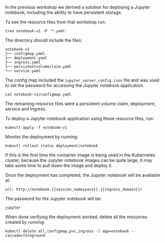 In the previous workshop we derived a solution for deploying a Jupyter notebook, including the ability to have persistent storage.

To see the resource files from that workshop run:

```execute
tree notebook-v1 -P '*.yaml'
```

The directory should include the files:

```
notebook-v1
├── configmap.yaml
├── deployment.yaml
├── ingress.yaml
├── persistentvolumeclaim.yaml
└── service.yaml
```

The config map included the ``jupyter_server_config.json`` file and was used to set the password for accessing the Jupyter notebook application.

```execute
cat notebook-v1/configmap.yaml
```

The remaining resource files were a persistent volume claim, deployment, service and ingress.

To deploy a Jupyter notebook application using these resource files, run:

```execute
kubectl apply -f notebook-v1
```

Monitor the deployment by running:

```execute
kubectl rollout status deployment/notebook
```

If this is the first time the container image is being used in the Kubernetes cluster, because the Jupyter notebook images can be quite large, it may take some time to pull down the image and deploy it.

Once the deployment has completed, the Jupyter notebook will be available at:

```dashboard:open-url
url: http://notebook.{{session_namespace}}.{{ingress_domain}}/
```

The password for the Jupyter notebook will be:

```copy
jupyter
```

When done verifying the deployment worked, delete all the resources created by running:

```execute
kubectl delete all,configmap,pvc,ingress -l app=notebook --cascade=foreground
```
